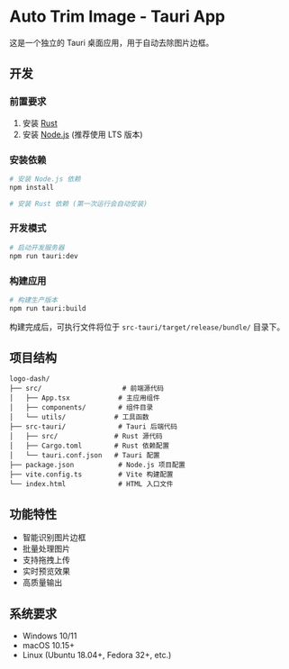 # Auto Trim Image - Tauri App

这是一个独立的 Tauri 桌面应用，用于自动去除图片边框。

## 开发

### 前置要求

1. 安装 [Rust](https://rustup.rs/)
2. 安装 [Node.js](https://nodejs.org/) (推荐使用 LTS 版本)

### 安装依赖

```bash
# 安装 Node.js 依赖
npm install

# 安装 Rust 依赖 (第一次运行会自动安装)
```

### 开发模式

```bash
# 启动开发服务器
npm run tauri:dev
```

### 构建应用

```bash
# 构建生产版本
npm run tauri:build
```

构建完成后，可执行文件将位于 `src-tauri/target/release/bundle/` 目录下。

## 项目结构

```
logo-dash/
├── src/                    # 前端源代码
│   ├── App.tsx            # 主应用组件
│   ├── components/        # 组件目录
│   └── utils/            # 工具函数
├── src-tauri/             # Tauri 后端代码
│   ├── src/              # Rust 源代码
│   ├── Cargo.toml        # Rust 依赖配置
│   └── tauri.conf.json   # Tauri 配置
├── package.json           # Node.js 项目配置
├── vite.config.ts         # Vite 构建配置
└── index.html             # HTML 入口文件
```

## 功能特性

- 智能识别图片边框
- 批量处理图片
- 支持拖拽上传
- 实时预览效果
- 高质量输出

## 系统要求

- Windows 10/11
- macOS 10.15+
- Linux (Ubuntu 18.04+, Fedora 32+, etc.)